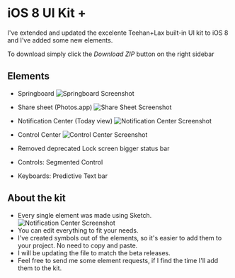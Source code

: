 iOS 8 UI Kit +
===========

I've extended and updated the excelente Teehan+Lax built-in UI kit to iOS 8 and I've added some new elements.

To download simply click the *Download ZIP* button on the right sidebar

## Elements

* Springboard
  ![Springboard Screenshot](https://raw.githubusercontent.com/rafaelconde/ios8-ui-kit/master/screenshots/springboard.png)

* Share sheet (Photos.app)
  ![Share Sheet Screenshot](https://raw.githubusercontent.com/rafaelconde/ios8-ui-kit/master/screenshots/sharesheet.png)

* Notification Center (Today view)
  ![Notification Center Screenshot](https://raw.githubusercontent.com/rafaelconde/ios8-ui-kit/master/screenshots/notification_center.png)
* Control Center
  ![Control Center Screenshot](https://raw.githubusercontent.com/rafaelconde/ios8-ui-kit/master/screenshots/control_center.png)

* Removed deprecated Lock screen bigger status bar

* Controls: Segmented Control

* Keyboards: Predictive Text bar

## About the kit

* Every single element was made using Sketch.
  ![Notification Center Screenshot](https://raw.githubusercontent.com/rafaelconde/ios8-ui-kit/master/screenshots/elements.png)
* You can edit everything to fit your needs.
* I've created symbols out of the elements, so it's easier to add them to your project. No need to copy and paste.
* I will be updating the file to match the beta releases.
* Feel free to send me some element requests, if I find the time I'll add them to the kit.

